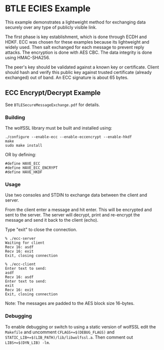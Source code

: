 # BTLE ECIES Example

This example demonstrates a lightweight method for exchanging data securely over any type of publicly visible link.

The first phase is key establishment, which is done through ECDH and HDKF. ECC was chosen for these examples because its lightweight and widely used. 
Then salt exchanged for each message to prevent reply attacks. The encryption is done with AES CBC. The data integrity is done using HMAC-SHA256.

The peer's key should be validated against a known key or certificate. Client should hash and verify this public key against trusted certificate (already exchanged) out of band. An ECC signature is about 65 bytes.

## ECC Encrypt/Decrypt Example

See `BTLESecureMessageExchange.pdf` for details.


### Building

The wolfSSL library must be built and installed using:

```
./configure --enable-ecc --enable-eccencrypt --enable-hkdf
make
sudo make install
```
 
 OR by defining:
 
```
#define HAVE_ECC
#define HAVE_ECC_ENCRYPT
#define HAVE_HKDF
```

### Usage

Use two consoles and STDIN to exchange data between the client and server. 

From the client enter a message and hit enter. This will be encrypted and sent to the server. The server will decrypt, print and re-encrypt the message and send it back to the client (echo).

Type "exit" to close the connection.

```
% ./ecc-server
Waiting for client
Recv 16: asdf
Recv 16: exit
Exit, closing connection
```

```
% ./ecc-client
Enter text to send:
asdf
Recv 16: asdf
Enter text to send:
exit
Recv 16: exit
Exit, closing connection
```

Note: The messages are padded to the AES block size 16-bytes.

### Debugging

To enable debugging or switch to using a static version of wolfSSL edit the `Makefile` and uncomment `CFLAGS+=$(DEBUG_FLAGS)` and `STATIC_LIB+=$(LIB_PATH)/lib/libwolfssl.a`. Then comment out `LIBS+=$(DYN_LIB) -lm`.
